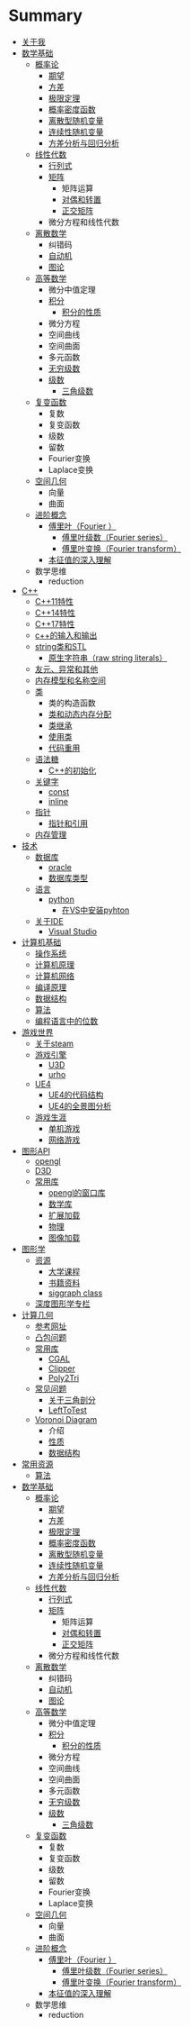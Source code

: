 # Summary

* [关于我](README.md)
* [数学基础](shu-xue-ji-chu.md)
  * [概率论](shu-xue-ji-chu/gai-lv-lun.md)
    * [期望](shu-xue-ji-chu/gai-lv-lun/qi-wang.md)
    * [方差](shu-xue-ji-chu/gai-lv-lun/fang-cha.md)
    * [极限定理](shu-xue-ji-chu/gai-lv-lun/ji-xian-ding-li.md)
    * [概率密度函数](shu-xue-ji-chu/gai-lv-lun/gai-lv-mi-du-han-shu.md)
    * [离散型随机变量](shu-xue-ji-chu/gai-lv-lun/li-san-xing-sui-ji-bian-liang.md)
    * [连续性随机变量](shu-xue-ji-chu/gai-lv-lun/lian-xu-xing-sui-ji-bian-liang.md)
    * [方差分析与回归分析](shu-xue-ji-chu/gai-lv-lun/fang-cha-fen-xi-yu-hui-gui-fen-xi.md)
  * [线性代数](ji-suan-ji-he/xian-xing-dai-shu.md)
    * [行列式](ji-suan-ji-he/xian-xing-dai-shu/xing-lie-shi.md)
    * [矩阵](ji-suan-ji-he/xian-xing-dai-shu/ju-zhen.md)
      * 矩阵运算
      * [对偶和转置](ji-suan-ji-he/xian-xing-dai-shu/dui-ou-he-zhuan-zhi.md)
      * [正交矩阵](ji-suan-ji-he/xian-xing-dai-shu/zheng-jiao-ju-zhen.md)
    * 微分方程和线性代数
  * [离散数学](ji-suan-ji-he/li-san-shu-xue.md)
    * 纠错码
    * [自动机](ji-suan-ji-he/li-san-shu-xue/zi-dong-ji.md)
    * [图论](ji-suan-ji-he/li-san-shu-xue/tu-lun.md)
  * [高等数学](shu-xue-ji-chu/gao-deng-shu-xue.md)
    * 微分中值定理
    * [积分](shu-xue-ji-chu/gao-deng-shu-xue/ji-fen.md)
      * [积分的性质](shu-xue-ji-chu/gao-deng-shu-xue/ji-fen/ji-fen-de-xing-zhi.md)
    * 微分方程
    * 空间曲线
    * 空间曲面
    * 多元函数
    * [无穷级数](shu-xue-ji-chu/gao-deng-shu-xue/wu-qiong-ji-shu.md)
    * [级数](shu-xue-ji-chu/gao-deng-shu-xue/ji-shu.md)
      * [三角级数](shu-xue-ji-chu/gao-deng-shu-xue/ji-shu/san-jiao-ji-shu.md)
  * [复变函数](shu-xue-ji-chu/fu-bian-han-shu.md)
    * 复数
    * 复变函数
    * 级数
    * 留数
    * Fourier变换
    * Laplace变换
  * [空间几何](shu-xue-ji-chu/kong-jian-ji-he.md)
    * 向量
    * 曲面
  * [进阶概念](shu-xue-ji-chu/jin-jie-gai-nian.md)
    * [傅里叶（Fourier ）](shu-xue-ji-chu/fu-li-xie.md)
      * [傅里叶级数（Fourier series）](shu-xue-ji-chu/fu-li-xie/fu-li-xie-ji-shu.md)
      * [傅里叶变换（Fourier transform）](shu-xue-ji-chu/fu-li-xie/fu-li-xie-bian-huan.md)
    * [本征值的深入理解](shu-xue-ji-chu/ben-zheng-zhi-de-shen-ru-li-jie.md)
  * 数学思维
    * reduction
* [C++](chapter1/yu-yan/c++.md)
  * [C++11特性](chapter1/yu-yan/c++/c++11de-xin-gong-neng.md)
  * [C++14特性](chapter1/yu-yan/c++/c++14te-xing.md)
  * [C++17特性](chapter1/yu-yan/c++/c++17te-xing.md)
  * [c++的输入和输出](chapter1/yu-yan/c++/cde-shu-ru-he-shu-chu.md)
  * [string类和STL](chapter1/yu-yan/c++/stringlei-he-stl.md)
    * [原生字符串（raw string literals）](chapter1/yu-yan/c++/stringlei-he-stl/yuan-sheng-zi-fu-chuan.md)
  * [友元、异常和其他](chapter1/yu-yan/c++/you-yuan-3001-yi-chang-he-qi-ta.md)
  * [内存模型和名称空间](chapter1/yu-yan/c++/nei-cun-mo-xing-he-ming-cheng-kong-jian.md)
  * [类](chapter1/yu-yan/c++/lei.md)
    * 类的构造函数
    * [类和动态内存分配](chapter1/yu-yan/c++/lei-he-dong-tai-nei-cun-fen-pei.md)
    * [类继承](chapter1/yu-yan/c++/lei-ji-cheng.md)
    * [使用类](chapter1/yu-yan/c++/shi-yong-lei.md)
    * [代码重用](chapter1/yu-yan/c++/dai-ma-zhong-yong.md)
  * [语法糖](chapter1/yu-yan/c++/yu-fa-tang.md)
    * [C++的初始化](chapter1/yu-yan/c++/yu-fa-tang/cde-chu-shi-hua.md)
  * [关键字](chapter1/yu-yan/c++/guan-jian-zi.md)
    * [const](chapter1/yu-yan/c++/guan-jian-zi/const.md)
    * [inline](chapter1/yu-yan/c++/guan-jian-zi/inline.md)
  * [指针](chapter1/yu-yan/c++/zhi-zhen.md)
    * [指针和引用](chapter1/yu-yan/c++/zhi-zhen/zhi-zhen-he-yin-yong.md)
  * [内存管理](chapter1/yu-yan/c++/nei-cun-guan-li.md)
* [技术](chapter1/README.md)
  * [数据库](chapter1/shu-ju-ku/README.md)
    * [oracle](chapter1/shu-ju-ku/oracle.md)
    * [数据库类型](chapter1/shu-ju-ku/shu-ju-ku-lei-xing.md)
  * [语言](chapter1/yu-yan/README.md)
    * [python](chapter1/yu-yan/python/README.md)
      * [在VS中安装pyhton](chapter1/yu-yan/python/zai-vs-zhong-an-zhuang-pyhton.md)
  * [关于IDE](chapter1/guan-yu-ide/README.md)
    * [Visual Studio](chapter1/guan-yu-ide/visual-studio.md)
* [计算机基础](ji-suan-ji-yuan-li.md)
  * [操作系统](chapter1/yu-yan/python/cao-zuo-xi-tong.md)
  * [计算机原理](chapter1/yu-yan/python/ji-suan-ji-yuan-li.md)
  * [计算机网络](chapter1/yu-yan/python/ji-suan-ji-wang-luo.md)
  * [编译原理](chapter1/yu-yan/python/bian-yi-yuan-li.md)
  * [数据结构](chapter1/yu-yan/python/shu-ju-jie-gou.md)
  * [算法](chapter1/yu-yan/python/suan-fa.md)
  * [编程语言中的位数](chapter1/yu-yan/python/bian-cheng-yu-yan-zhong-de-wei-shu.md)
* [游戏世界](you-xi-shi-jie/README.md)
  * [关于steam](you-xi-shi-jie/guan-yu-steam.md)
  * [游戏引擎](you-xi-shi-jie/you-xi-yin-qing/README.md)
    * [U3D](you-xi-shi-jie/you-xi-yin-qing/u3d.md)
    * [urho](you-xi-shi-jie/you-xi-yin-qing/yin-qing-fen-xi.md)
  * [UE4](you-xi-shi-jie/you-xi-yin-qing/ue4/README.md)
    * [UE4的代码结构](you-xi-shi-jie/you-xi-yin-qing/ue4/ue4de-dai-ma-jie-gou.md)
    * [UE4的全景图分析](you-xi-shi-jie/you-xi-yin-qing/ue4/ue4-de-quan-jing-tu-fen-xi.md)
  * [游戏生涯](you-xi-shi-jie/you-xi-sheng-ya/README.md)
    * [单机游戏](you-xi-shi-jie/you-xi-sheng-ya/dan-ji-you-xi.md)
    * [网络游戏](you-xi-shi-jie/you-xi-sheng-ya/wang-luo-you-xi.md)
* [图形API](tu-xing-xue/tu-xing-api/README.md)
  * [opengl](tu-xing-xue/tu-xing-api/opengl.md)
  * [D3D](tu-xing-xue/tu-xing-api/d3d.md)
  * [常用库](tu-xing-xue/can-kao-wen-xian/chang-yong-ku.md)
    * [opengl的窗口库](tu-xing-xue/can-kao-wen-xian/chang-yong-ku/glfw.md)
    * [数学库](tu-xing-xue/can-kao-wen-xian/chang-yong-ku/shu-xue-ku.md)
    * [扩展加载](tu-xing-xue/can-kao-wen-xian/chang-yong-ku/kuo-zhan-jia-zai.md)
    * [物理](tu-xing-xue/can-kao-wen-xian/chang-yong-ku/wu-li.md)
    * [图像加载](tu-xing-xue/can-kao-wen-xian/chang-yong-ku/tu-xiang-jia-zai.md)
* [图形学](tu-xing-xue/README.md)
  * [资源](tu-xing-xue/can-kao-wen-xian/README.md)
    * [大学课程](tu-xing-xue/can-kao-wen-xian/ke-cheng.md)
    * [书籍资料](tu-xing-xue/can-kao-wen-xian/shu-ji-zi-liao.md)
    * [siggraph class](tu-xing-xue/can-kao-wen-xian/siggraph-class.md)
  * [深度图形学专栏](tu-xing-xue/can-kao-wen-xian/shen-du-tu-xing-xue-zhuan-lan.md)
* [计算几何](ji-suan-ji-he/README.md)
  * [参考网址](ji-suan-ji-he/can-kao-wang-zhi.md)
  * [凸包问题](ji-suan-ji-he/tu-bao-wen-ti.md)
  * [常用库](ji-suan-ji-he/chang-yong-ku/README.md)
    * [CGAL](ji-suan-ji-he/chang-yong-ku/cgal.md)
    * [Clipper](ji-suan-ji-he/chang-yong-ku/clipper.md)
    * [Poly2Tri](ji-suan-ji-he/chang-yong-ku/poly2tri.md)
  * [常见问题](ji-suan-ji-he/chang-jian-wen-ti/README.md)
    * [关于三角剖分](ji-suan-ji-he/chang-jian-wen-ti/guan-yu-san-jiao-pou-fen.md)
    * [LeftToTest](ji-suan-ji-he/chang-jian-wen-ti/lefttotest.md)
  * [Voronoi Diagram  ](ji-suan-ji-he/voronoi-diagram.md)
    * 介绍
    * [性质](ji-suan-ji-he/voronoi-diagram/xing-zhi.md)
    * [数据结构](ji-suan-ji-he/voronoi-diagram/shu-ju-jie-gou.md)
* [常用资源](chang-yong-zi-yuan.md)
  * [算法](chang-yong-zi-yuan/suan-fa.md)
* [数学基础](shu-xue-ji-chu.md)
  * [概率论](shu-xue-ji-chu/gai-lv-lun.md)
    * [期望](shu-xue-ji-chu/gai-lv-lun/qi-wang.md)
    * [方差](shu-xue-ji-chu/gai-lv-lun/fang-cha.md)
    * [极限定理](shu-xue-ji-chu/gai-lv-lun/ji-xian-ding-li.md)
    * [概率密度函数](shu-xue-ji-chu/gai-lv-lun/gai-lv-mi-du-han-shu.md)
    * [离散型随机变量](shu-xue-ji-chu/gai-lv-lun/li-san-xing-sui-ji-bian-liang.md)
    * [连续性随机变量](shu-xue-ji-chu/gai-lv-lun/lian-xu-xing-sui-ji-bian-liang.md)
    * [方差分析与回归分析](shu-xue-ji-chu/gai-lv-lun/fang-cha-fen-xi-yu-hui-gui-fen-xi.md)
  * [线性代数](ji-suan-ji-he/xian-xing-dai-shu.md)
    * [行列式](ji-suan-ji-he/xian-xing-dai-shu/xing-lie-shi.md)
    * [矩阵](ji-suan-ji-he/xian-xing-dai-shu/ju-zhen.md)
      * 矩阵运算
      * [对偶和转置](ji-suan-ji-he/xian-xing-dai-shu/dui-ou-he-zhuan-zhi.md)
      * [正交矩阵](ji-suan-ji-he/xian-xing-dai-shu/zheng-jiao-ju-zhen.md)
    * 微分方程和线性代数
  * [离散数学](ji-suan-ji-he/li-san-shu-xue.md)
    * 纠错码
    * [自动机](ji-suan-ji-he/li-san-shu-xue/zi-dong-ji.md)
    * [图论](ji-suan-ji-he/li-san-shu-xue/tu-lun.md)
  * [高等数学](shu-xue-ji-chu/gao-deng-shu-xue.md)
    * 微分中值定理
    * [积分](shu-xue-ji-chu/gao-deng-shu-xue/ji-fen.md)
      * [积分的性质](shu-xue-ji-chu/gao-deng-shu-xue/ji-fen/ji-fen-de-xing-zhi.md)
    * 微分方程
    * 空间曲线
    * 空间曲面
    * 多元函数
    * [无穷级数](shu-xue-ji-chu/gao-deng-shu-xue/wu-qiong-ji-shu.md)
    * [级数](shu-xue-ji-chu/gao-deng-shu-xue/ji-shu.md)
      * [三角级数](shu-xue-ji-chu/gao-deng-shu-xue/ji-shu/san-jiao-ji-shu.md)
  * [复变函数](shu-xue-ji-chu/fu-bian-han-shu.md)
    * 复数
    * 复变函数
    * 级数
    * 留数
    * Fourier变换
    * Laplace变换
  * [空间几何](shu-xue-ji-chu/kong-jian-ji-he.md)
    * 向量
    * 曲面
  * [进阶概念](shu-xue-ji-chu/jin-jie-gai-nian.md)
    * [傅里叶（Fourier ）](shu-xue-ji-chu/fu-li-xie.md)
      * [傅里叶级数（Fourier series）](shu-xue-ji-chu/fu-li-xie/fu-li-xie-ji-shu.md)
      * [傅里叶变换（Fourier transform）](shu-xue-ji-chu/fu-li-xie/fu-li-xie-bian-huan.md)
    * [本征值的深入理解](shu-xue-ji-chu/ben-zheng-zhi-de-shen-ru-li-jie.md)
  * 数学思维
    * reduction

